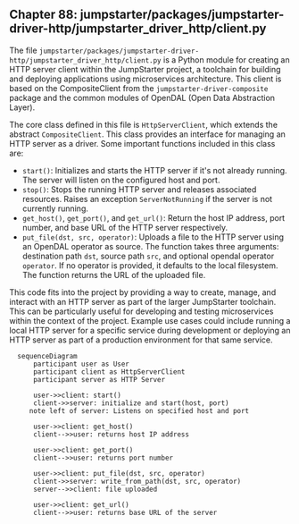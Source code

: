 ## Chapter 88: jumpstarter/packages/jumpstarter-driver-http/jumpstarter_driver_http/client.py

 The file `jumpstarter/packages/jumpstarter-driver-http/jumpstarter_driver_http/client.py` is a Python module for creating an HTTP server client within the JumpStarter project, a toolchain for building and deploying applications using microservices architecture. This client is based on the CompositeClient from the `jumpstarter-driver-composite` package and the common modules of OpenDAL (Open Data Abstraction Layer).

   The core class defined in this file is `HttpServerClient`, which extends the abstract `CompositeClient`. This class provides an interface for managing an HTTP server as a driver. Some important functions included in this class are:

   - `start()`: Initializes and starts the HTTP server if it's not already running. The server will listen on the configured host and port.
   - `stop()`: Stops the running HTTP server and releases associated resources. Raises an exception `ServerNotRunning` if the server is not currently running.
   - `get_host()`, `get_port()`, and `get_url()`: Return the host IP address, port number, and base URL of the HTTP server respectively.
   - `put_file(dst, src, operator)`: Uploads a file to the HTTP server using an OpenDAL operator as source. The function takes three arguments: destination path `dst`, source path `src`, and optional opendal operator `operator`. If no operator is provided, it defaults to the local filesystem. The function returns the URL of the uploaded file.

   This code fits into the project by providing a way to create, manage, and interact with an HTTP server as part of the larger JumpStarter toolchain. This can be particularly useful for developing and testing microservices within the context of the project. Example use cases could include running a local HTTP server for a specific service during development or deploying an HTTP server as part of a production environment for that same service.

 ```mermaid
   sequenceDiagram
       participant user as User
       participant client as HttpServerClient
       participant server as HTTP Server

       user->>client: start()
       client->>server: initialize and start(host, port)
      note left of server: Listens on specified host and port

       user->>client: get_host()
       client-->>user: returns host IP address

       user->>client: get_port()
       client-->>user: returns port number

       user->>client: put_file(dst, src, operator)
       client->>server: write_from_path(dst, src, operator)
       server-->>client: file uploaded

       user->>client: get_url()
       client-->>user: returns base URL of the server
   ```